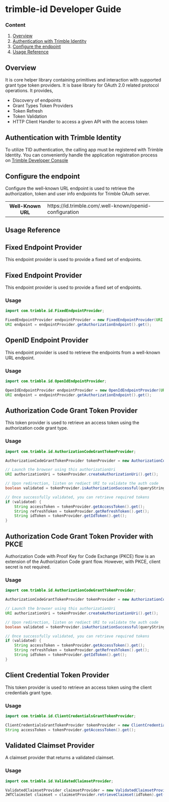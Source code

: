 # trimble-id Developer Guide

### Content

1. [Overview](#overview)
2. [Authentication with Trimble Identity](#identity)
3. [Configure the endpoint](#configure-endpoint)
4. [Usage Reference](#code-snippets)

## <a name="overview">Overview</a> ##

It is core helper library containing primitives and interaction with supported grant type token providers. It is base library for OAuth 2.0 related protocol operations. It provides, 

- Discovery of endpoints
- Grant Types Token Providers
- Token Refresh
- Token Validation
- HTTP Client Handler to access a given API with the access token


## <a name="identity">Authentication with Trimble Identity</a> ##

To utilize TID authentication, the calling app must be registered with Trimble Identity. You can conveniently handle the application registration process on [Trimble Developer Console](https://developer.console.trimble.com)

## <a name="configure-endpoint">Configure the endpoint</a> ##

Configure the well-known URL endpoint is used to retrieve the authorization, token and user info endpoints for Trimble OAuth server. 

<table>
    <tbody>
        <tr>
            <th>Well-Known URL</th>
            <td>https://id.trimble.com/.well-known/openid-configuration</td>
        </tr>
    </tbody>
  </table>

## <a name="code-snippets">Usage Reference</a> ##

## Fixed Endpoint Provider

This endpoint provider is used to provide a fixed set of endpoints.

## Fixed Endpoint Provider

This endpoint provider is used to provide a fixed set of endpoints.

### Usage
```java
import com.trimble.id.FixedEndpointProvider;

FixedEndpointProvider endpointProvider = new FixedEndpointProvider(URI.create("https://authorization.url"), URI.create("https://token.url"));
URI endpoint = endpointProvider.getAuthorizationEndpoint().get();
```

## OpenID Endpoint Provider

This endpoint provider is used to retrieve the endpoints from a well-known URL endpoint.

### Usage
```java
import com.trimble.id.OpenIdEndpointProvider;

OpenIdEndpointProvider endpointProvider = new OpenIdEndpointProvider(URI.create("https://id.trimble.com/.well-known/openid-configuration"));
URI endpoint = endpointProvider.getAuthorizationEndpoint().get();
```

## Authorization Code Grant Token Provider

This token provider is used to retrieve an access token using the authorization code grant type.

### Usage
```java
import com.trimble.id.AuthorizationCodeGrantTokenProvider;

AuthorizationCodeGrantTokenProvider tokenProvider = new AuthorizationCodeGrantTokenProvider(endpointProvider, "clientId", "https://redirect.url").withClientSecret("clientSecret").withScopes(new String[] { "scope" });

// Launch the browser using this authorizationUri
URI authorizationUri = tokenProvider.createAuthorizationUri().get();

// Upon redirection, listen on rediect URI to validate the auth code
boolean validated = tokenProvider.isAuthorizationSuccessful(queryString);

// Once successfully validated, you can retrieve required tokens
if (validated) {
    String accessToken = tokenProvider.getAccessToken().get();
    String refreshToken = tokenProvider.getRefreshToken().get();
    String idToken = tokenProvider.getIdToken().get();
}
```

## Authorization Code Grant Token Provider with PKCE

Authorization Code with Proof Key for Code Exchange (PKCE) flow is an extension of the Authorization Code grant flow. However, with PKCE, client secret is not required.

### Usage
```java
import com.trimble.id.AuthorizationCodeGrantTokenProvider;

AuthorizationCodeGrantTokenProvider tokenProvider = new AuthorizationCodeGrantTokenProvider(endpointProvider, "clientId", "https://redirect.url").withProofKeyForCodeExchange().withScopes(new String[] { "scope" });

// Launch the browser using this authorizationUri
URI authorizationUri = tokenProvider.createAuthorizationUri().get();

// Upon redirection, listen on rediect URI to validate the auth code
boolean validated = tokenProvider.isAuthorizationSuccessful(queryString);

// Once successfully validated, you can retrieve required tokens
if (validated) {
    String accessToken = tokenProvider.getAccessToken().get();
    String refreshToken = tokenProvider.getRefreshToken().get();
    String idToken = tokenProvider.getIdToken().get();
}
```

## Client Credential Token Provider

This token provider is used to retrieve an access token using the client credentials grant type.

### Usage
```java
import com.trimble.id.ClientCredentialsGrantTokenProvider;

ClientCredentialsGrantTokenProvider tokenProvider = new ClientCredentialsGrantTokenProvider(endpointProvider, "clientId", "clientSecret").withScopes(new String[] { "scope" });
String accessToken = tokenProvider.getAccessToken().get();
```

## Validated Claimset Provider

A claimset provider that returns a validated claimset.

### Usage
```java
import com.trimble.id.ValidatedClaimsetProvider;

ValidatedClaimsetProvider claimsetProvider = new ValidatedClaimsetProvider(keysetProvider);
JWTClaimsSet claimset = claimsetProvider.retrieveClaimset(idToken).get();
```
